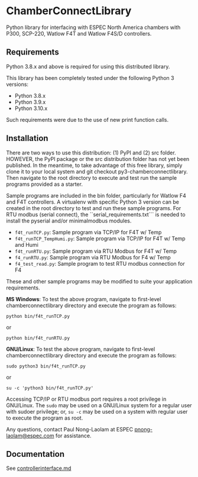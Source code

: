 # ChamberConnectLibrary

Python library for interfacing with ESPEC North America chambers with P300, SCP-220, Watlow F4T and Watlow F4S/D controllers. 

## Requirements

Python 3.8.x and above is required for using this distributed library. 

This library has been completely tested under the following Python 3 versions: 

* Python 3.8.x
* Python 3.9.x
* Python 3.10.x

Such requirements were due to the use of new print function calls. 

## Installation

There are two ways to use this distribution: (1) PyPI and (2) src folder. HOWEVER, the PyPI package or the src distribution folder has not yet been published. 
In the meantime, to take advantage of this free library, simply clone it to your local system and git checkout py3-chamberconnectlibrary. Then navigate to the root directory to execute and test run the sample programs provided as a starter. 

Sample programs are included in the bin folder, particularly for Watlow F4 and F4T controllers. A virtualenv with specific Python 3 version can be created in the root directory to test and run these sample programs. For RTU modbus (serial connect), the ``serial_requirements.txt``` is needed to install the pyserial and/or minimalmodbus modules. 

* ```f4t_runTCP.py```: Sample program via TCP/IP for F4T w/ Temp
* ```f4t_runTCP_TempHumi.py```: Sample program via TCP/IP for F4T w/ Temp and Humi
* ```f4t_runRTU.py```: Sample program via RTU Modbus for F4T w/ Temp
* ```f4_runRTU.py```: Sample program via RTU Modbus for F4 w/ Temp
* ```f4_test_read.py```: Sample program to test RTU modbus connection for F4 

These and other sample programs may be modified to suite your application requirements. 

**MS Windows**: To test the above program, navigate to first-level chamberconnectlibrary directory and execute the program as follows:

```python bin/f4t_runTCP.py```

or 

```python bin/f4t_runRTU.py```

**GNU/Linux**: To test the above program, navigate to first-level chamberconnectlibrary directory and execute the program as follows:

```sudo python3 bin/f4t_runTCP.py```

or 

```su -c 'python3 bin/f4t_runTCP.py'```

Accessing TCP/IP or RTU modbus port requires a root privilege in GNU/Linux. The ```sudo``` may be used on a GNU/Linux system for a regular user with sudoer privilege; or, ```su -c``` may be used on a system with regular user to execute the program as root. 

Any questions, contact Paul Nong-Laolam at ESPEC <pnong-laolam@espec.com> for assistance.  

## Documentation

See [controllerinterface.md](controllerinterface.md)
